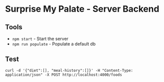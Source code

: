 # Surprise My Palate - Server Backend

## Tools
  * `npm start` - Start the server
  * `npm run populate` - Populate a default db

## Test
```
curl -d '{"diet":[], "meal-history":[]}' -H "Content-Type: application/json" -X POST http://localhost:4000/foods
```
